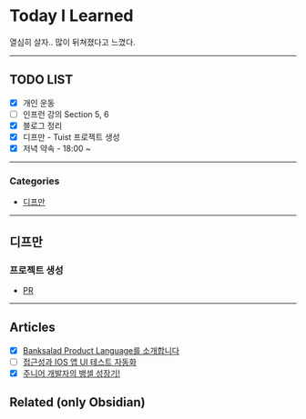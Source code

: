 
# Today I Learned
열심히 살자.. 많이 뒤쳐졌다고 느꼈다.

---

## TODO LIST
- [x] 개인 운동 
- [ ] 인프런 강의 Section 5, 6
- [x] 블로그 정리 
- [x] 디프만 - Tuist 프로젝트 생성
- [x] 저녁 약속 - 18:00 ~ 

---

### Categories
- [디프만](#디프만)

---

## 디프만
### 프로젝트 생성
- [PR](https://github.com/depromeet/nyongnyong_iOS/pull/6)

---

## Articles
- [x] [Banksalad Product Language를 소개합니다](https://blog.banksalad.com/tech/banksalad-product-language-ios/)
- [ ] [접근성과 IOS 앱 UI 테스트 자동화](https://nuli.navercorp.com/community/article/1133004)
- [x] [주니어 개발자의 뱅셀 성장기!](https://blog.banksalad.com/pnc/team-interview-engineer/)

## Related (only Obsidian)